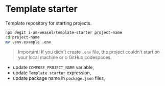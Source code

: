 # Template starter

Template repository for starting projects.

```sh
npx degit i-am-weasel/template-starter project-name
cd project-name
mv .env.example .env
```
> Important! If you didn't create `.env` file, the project couldn't start on
your local machine or o GitHub codespaces.

- update `COMPOSE_PROJECT_NAME` variable,
- update `Template starter` expression,
- update package name in `package.json` files,
